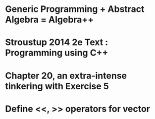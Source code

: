 # Generic Programming + Abstract Algebra = Algebra++
# Stroustup 2014 2e Text : Programming using C++
# Chapter 20, an extra-intense tinkering with Exercise 5
# Define <<, >> operators for vector<T>

